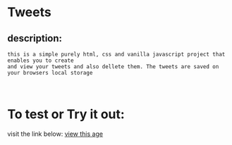 # Tweets
## description:
    
    this is a simple purely html, css and vanilla javascript project that enables you to create
    and view your tweets and also dellete them. The tweets are saved on your browsers local storage
<br>

# To test or Try it out:
  visit the link below:
  [view this age]()
